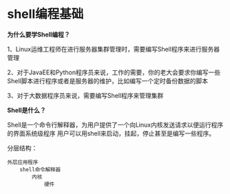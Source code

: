 # shell编程基础

**为什么要学Shell编程？**

1、Linux运维工程师在进行服务器集群管理时，需要编写Shell程序来进行服务器管理

2、对于JavaEE和Python程序员来说，工作的需要，你的老大会要求你编写一些Shell脚本进行程序或者是服务器的维护，比如编写一个定时备份数据的脚本

3、对于大数据程序员来说，需要编写Shell程序来管理集群



**Shell是什么？**

Shell是一个命令行解释器，为用户提供了一个向Linux内核发送请求以便运行程序的界面系统级程序
用户可以用shell来启动，挂起，停止甚至是编写一些程序。

分层结构：

```
外层应用程序
	shell命令解释器
		内核
			硬件
```

